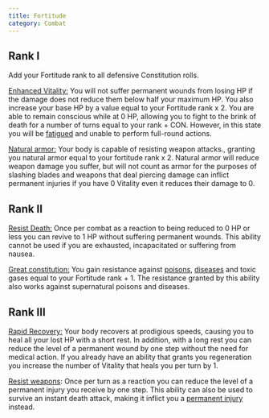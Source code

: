 ```yaml
---
title: Fortitude
category: Combat
---
```


## Rank I

Add your Fortitude rank to all defensive Constitution rolls.

<u>Enhanced Vitality:</u> You will not suffer permanent wounds from losing HP if the damage does not reduce them below half your maximum HP. You also increase your base HP by a value equal to your Fortitude rank x 2. You are able to remain conscious while at 0 HP, allowing you to fight to the brink of death for a number of turns equal to your rank + CON. However, in this state you will be [fatigued](https://raldamain.com/en/rules/main%20rules/status%20effects.html#fatigued) and unable to perform full-round actions.

<u>Natural armor:</u> Your body is capable of resisting weapon attacks., granting you natural armor equal to your fortitude rank x 2. Natural armor will reduce weapon damage you suffer, but will not count as armor for the purposes of slashing blades and weapons that deal piercing damage can inflict permanent injuries if you have 0 Vitality even it reduces their damage to 0.

## Rank II

<u>Resist Death:</u> Once per combat as a reaction to being reduced to 0 HP or less you can revive to 1 HP without suffering permanent wounds. This ability cannot be used if you are exhausted, incapacitated or suffering from nausea.

<u>Great constitution:</u> You gain resistance against [poisons](https://raldamain.com/en/rules/main%20rules/poisons%20and%20diseases.html#poisons), [diseases](https://raldamain.com/en/rules/main%20rules/poisons%20and%20diseases.html#diseases) and toxic gases equal to your Fortitude rank + 1. The resistance granted by this ability also works against supernatural poisons and diseases.

## Rank III

<u>Rapid Recovery:</u> Your body recovers at prodigious speeds, causing you to heal all your lost HP with a short rest. In addition, with a long rest you can reduce the level of a permanent wound by one step without the need for medical action. If you already have an ability that grants you regeneration you increase the number of Vitality that heals you per turn by 1.

<u>Resist weapons</u>: Once per turn as a reaction you can reduce the level of a permanent injury you receive by one step. This ability can also be used to survive an instant death attack, making it inflict you a [permanent injury](https://raldamain.com/en/rules/main%20rules/permanent%20injuries.html) instead.
